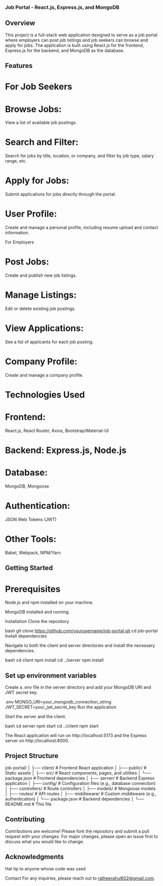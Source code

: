 ### Job Portal - React.js, Express.js, and MongoDB
## Overview
This project is a full-stack web application designed to serve as a job portal where employers can post job listings and job seekers can browse and apply for jobs. The application is built using React.js for the frontend, Express.js for the backend, and MongoDB as the database.

## Features
# For Job Seekers
<h1>Browse Jobs:</h1> View a list of available job postings.

<h1>Search and Filter:</h1> Search for jobs by title, location, or company, and filter by job type, salary range, etc.

<h1>Apply for Jobs:</h1> Submit applications for jobs directly through the portal.

<h1>User Profile:</h1> Create and manage a personal profile, including resume upload and contact information.

For Employers
<h1>Post Jobs:</h1> Create and publish new job listings.

<h1>Manage Listings:</h1> Edit or delete existing job postings.

<h1>View Applications:</h1> See a list of applicants for each job posting.

<h1>Company Profile:</h1> Create and manage a company profile.

# Technologies Used
<h1>Frontend:</h1> React.js, React Router, Axios, Bootstrap/Material-UI

<h1>Backend: Express.js, Node.js

<h1>Database:</h1> MongoDB, Mongoose

<h1>Authentication:</h1> JSON Web Tokens (JWT)

<h1>Other Tools:</h1> Babel, Webpack, NPM/Yarn

## Getting Started
# Prerequisites
Node.js and npm installed on your machine.

MongoDB installed and running.

Installation
Clone the repository

bash
git clone https://github.com/yourusername/job-portal.git
cd job-portal
Install dependencies

Navigate to both the client and server directories and install the necessary dependencies.

bash
cd client
npm install
cd ../server
npm install

## Set up environment variables

Create a .env file in the server directory and add your MongoDB URI and JWT secret key.

.env
MONGO_URI=your_mongodb_connection_string
JWT_SECRET=your_jwt_secret_key
Run the application

Start the server and the client.

bash
cd server
npm start
cd ../client
npm start

The React application will run on http://localhost:5173 and the Express server on http://localhost:8000.

## Project Structure

job-portal/
│
├── client/                  # Frontend React application
│   ├── public/              # Static assets
│   ├── src/                 # React components, pages, and utilities
│   └── package.json         # Frontend dependencies
│
├── server/                  # Backend Express application
│   ├── config/              # Configuration files (e.g., database connection)
│   ├── controllers/         # Route controllers
│   ├── models/              # Mongoose models
│   ├── routes/              # API routes
│   ├── middleware/          # Custom middleware (e.g., authentication)
│   └── package.json         # Backend dependencies
│
└── README.md                # This file

## Contributing
Contributions are welcome! Please fork the repository and submit a pull request with your changes. For major changes, please open an issue first to discuss what you would like to change.

## Acknowledgments
Hat tip to anyone whose code was used

Contact
For any inquiries, please reach out to ratheerahul602@gmail.com.